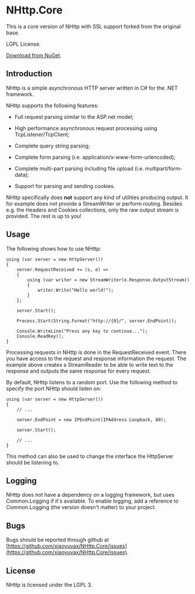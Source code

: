 # NHttp.Core
This is a core version of NHttp with SSL support forked from the original base.

LGPL License.

[Download from NuGet](http://nuget.org/packages/NHttp).

## Introduction

NHttp is a simple asynchronous HTTP server written in C# for the .NET framework.

NHttp supports the following features:

* Full request parsing similar to the ASP.net model;

* High performance asynchronous request processing using TcpListener/TcpClient;

* Complete query string parsing;

* Complete form parsing (i.e. application/x-www-form-urlencoded);

* Complete multi-part parsing including file upload (i.e. multipart/form-data);

* Support for parsing and sending cookies.

NHttp specifically does **not** support any kind of utilities producing output.
It for example does not provide a StreamWriter or perform routing. Besides e.g.
the Headers and Cookies collections, only the raw output stream is provided.
The rest is up to you!

## Usage

The following shows how to use NHttp:

    using (var server = new HttpServer())
    {
        server.RequestReceived += (s, e) =>
        {
            using (var writer = new StreamWriter(e.Response.OutputStream))
            {
                writer.Write("Hello world!");
            }
        };

        server.Start();

        Process.Start(String.Format("http://{0}/", server.EndPoint));

        Console.WriteLine("Press any key to continue...");
        Console.ReadKey();
    }

Processing requests in NHttp is done in the RequestReceived event. There you
have access to the request and response information the request. The example
above creates a StreamReader to be able to write text to the response and
outputs the same response for every request.

By default, NHttp listens to a random port. Use the following method to specify
the port NHttp should listen on:

    using (var server = new HttpServer())
    {
        // ...

        server.EndPoint = new IPEndPoint(IPAddress.Loopback, 80);

        server.Start();

        // ...
    }

This method can also be used to change the interface the HttpServer should be
listening to.

## Logging

NHttp does not have a dependency on a logging framework, but uses Common.Logging
if it's available. To enable logging, add a reference to Common.Logging (the
version doesn't matter) to your project.

## Bugs

Bugs should be reported through github at
[https://github.com/xiaoyuvax/NHttp.Core/issues](https://github.com/xiaoyuvax/NHttp.Core/issues).

## License

NHttp is licensed under the LGPL 3.
